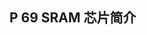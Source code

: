 
## P 69 SRAM 芯片简介







































































































































